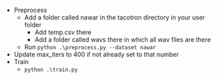 * Preprocess 
    * Add a folder called nawar in the tacotron directory in your user folder
        * Add temp.csv there
        * Add a folder called wavs there in which all wav files are there
    * Run `python .\preprocess.py --dataset nawar`
* Update max_iters to 400 if not already set to that number
* Train
    * `python .\train.py`